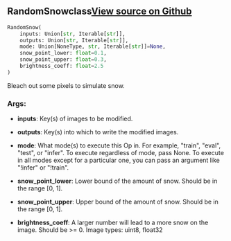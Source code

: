 ## RandomSnow<span class="tag">class</span><a class="sourcelink" href=https://github.com/fastestimator/fastestimator/blob/r1.2/fastestimator/op/numpyop/univariate/random_snow.py/#L24-L54>View source on Github</a>
```python
RandomSnow(
	inputs: Union[str, Iterable[str]],
	outputs: Union[str, Iterable[str]],
	mode: Union[NoneType, str, Iterable[str]]=None,
	snow_point_lower: float=0.1,
	snow_point_upper: float=0.3,
	brightness_coeff: float=2.5
)
```
Bleach out some pixels to simulate snow.


<h3>Args:</h3>


* **inputs**: Key(s) of images to be modified.

* **outputs**: Key(s) into which to write the modified images.

* **mode**: What mode(s) to execute this Op in. For example, "train", "eval", "test", or "infer". To execute regardless of mode, pass None. To execute in all modes except for a particular one, you can pass an argument like "!infer" or "!train".

* **snow_point_lower**: Lower bound of the amount of snow. Should be in the range [0, 1].

* **snow_point_upper**: Upper bound of the amount of snow. Should be in the range [0, 1].

* **brightness_coeff**: A larger number will lead to a more snow on the image. Should be >= 0. Image types: uint8, float32

